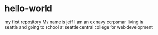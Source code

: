 # hello-world
my first repository
My name is jeff I am an ex navy corpsman living in seattle and going to school at seattle central college for web development
